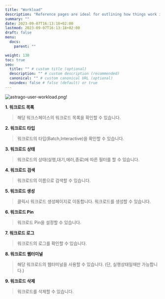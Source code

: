 ```yaml
---
title: "Workload"
description: "Reference pages are ideal for outlining how things work in terse and clear terms."
summary: ""
date: 2023-09-07T16:13:18+02:00
lastmod: 2023-09-07T16:13:18+02:00
draft: false
menu:
  docs:
    parent: ""

weight: 130
toc: true
seo:
  title: "" # custom title (optional)
  description: "" # custom description (recommended)
  canonical: "" # custom canonical URL (optional)
  noindex: false # false (default) or true
---
```


![astrago-user-workload.png!](/images/astrago-user-workload.png)

**1. 워크로드 목록**

> 해당 워크스페이스의 워크로드 목록을 확인할 수 있습니다.

**2. 워크로드 타입**

> 워크로드의 타입(Batch,Interactive)을 확인할 수 있습니다.

**3. 워크로드 상태**

> 워크로드의 상태(실행,대기,에러,종료)에 따른 필터를 할 수 있습니다.

**4. 워크로드 검색**

> 워크로드의 이름으로 검색할 수 있습니다.

**5. 워크로드 생성**

> 클릭시 워크로드 생성페이지로 이동합니다. 워크로드를 생성할 수 있습니다.

**6. 워크로드 Pin**

> 워크로드 Pin을 설정할 수 있습니다.

**7. 워크로드 로그**

> 워크로드의 로그를 확인할 수 있습니다.

**8. 워크로드 웹터미널**

> 해당 워크로드의 웹터미널을 사용할 수 있습니다. (단, 실행상태일때만 가능합니다.)

**9. 워크로드 삭제**

> 워크로드를 삭제할 수 있습니다.
